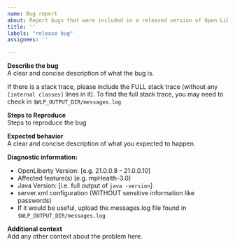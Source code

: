 ```yaml
---
name: Bug report
about: Report bugs that were included in a released version of Open Liberty
title: ''
labels: "release bug"
assignees: ''

---
```


**Describe the bug**  
A clear and concise description of what the bug is. 

If there is a stack trace, please include the FULL stack trace (without any `[internal classes]` lines in it). To find the full stack trace, you may need to check in `$WLP_OUTPUT_DIR/messages.log`

**Steps to Reproduce**  
Steps to reproduce the bug

**Expected behavior**  
A clear and concise description of what you expected to happen.

**Diagnostic information:**  
 - OpenLiberty Version: [e.g. 21.0.0.8 - 21.0.0.10]
 - Affected feature(s) [e.g. mpHealth-3.0]
 - Java Version: [i.e. full output of `java -version`]
 - server.xml configuration (WITHOUT sensitive information like passwords)
 - If it would be useful, upload the messages.log file found in `$WLP_OUTPUT_DIR/messages.log`

**Additional context**  
Add any other context about the problem here.
